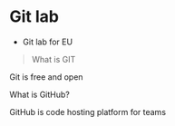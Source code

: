 # Git lab

* Git lab for EU

> What is GIT

Git is free and open 


What is GitHub?

GitHub is code hosting platform for teams

